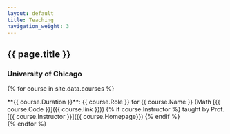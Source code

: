 ```yaml
---
layout: default
title: Teaching
navigation_weight: 3
---
```


## {{ page.title }}

### University of Chicago

{% for course in site.data.courses %}
<div class="course">
**{{ course.Duration }}**: {{ course.Role  }} for {{ course.Name }} (Math [{{ course.Code }}]({{ course.link }})) {% if course.Instructor %} taught by Prof. [{{ course.Instructor }}]({{ course.Homepage}}) {% endif %} 
</div>
{% endfor %}


